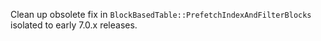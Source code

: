 Clean up obsolete fix in `BlockBasedTable::PrefetchIndexAndFilterBlocks` isolated to early 7.0.x releases.
